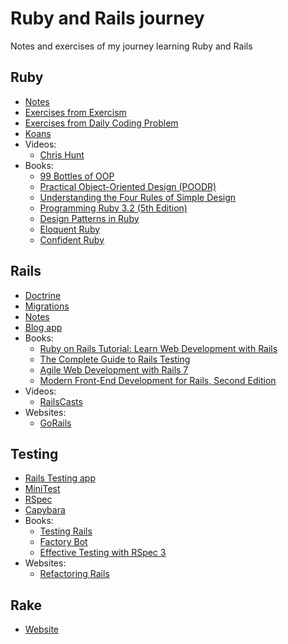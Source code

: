 # Ruby and Rails journey

Notes and exercises of my journey learning Ruby and Rails

## Ruby

- [Notes](ruby/NOTES.md)
- [Exercises from Exercism](https://www.exercism.org/tracks/ruby)
- [Exercises from Daily Coding Problem](https://www.dailycodingproblem.com/)
- [Koans](https://www.rubykoans.com/)
- Videos:
  - [Chris Hunt](https://www.youtube.com/watch?v=7VdG0A40sc8&list=PLyILq4GtV9c_TmBRO9Oiyak7DXhbOP-W0&ab_channel=ChrisHunt)
- Books:
  - [99 Bottles of OOP](ruby/books/99_bottles_ruby_milk/notes.md)
  - [Practical Object-Oriented Design (POODR)](ruby/books/poodr.md)
  - [Understanding the Four Rules of Simple Design](ruby/books/4-design-rules/notes.md)
  - [Programming Ruby 3.2 (5th Edition)](ruby/books/programming-ruby.md)
  - [Design Patterns in Ruby](https://www.amazon.com/gp/product/0321490452)
  - [Eloquent Ruby](https://www.amazon.com/gp/product/0321584104)
  - [Confident Ruby](https://pragprog.com/titles/agcr/confident-ruby/)

## Rails

- [Doctrine](rails/doctrine.md)
- [Migrations](rails/migrations.md)
- [Notes](rails/NOTES.md)
- [Blog app](https://d1snj8sshb5u7m.cloudfront.net/Rails7.mp4)
- Books:
  - [Ruby on Rails Tutorial: Learn Web Development with Rails](https://www.amazon.es/dp/0136702651)
  - [The Complete Guide to Rails Testing](https://www.codewithjason.com/complete-guide-to-rails-testing/)
  - [Agile Web Development with Rails 7](https://pragprog.com/titles/rails7/agile-web-development-with-rails-7/)
  - [Modern Front-End Development for Rails, Second Edition](https://pragprog.com/titles/nrclient2/modern-front-end-development-for-rails-second-edition/)
- Videos:
  - [RailsCasts](http://railscasts.com/)
- Websites:
  - [GoRails](https://gorails.com/)

## Testing

 - [Rails Testing app](rails/reddat)
 - [MiniTest](testing/minitest.md)
 - [RSpec](testing/rspec.md)
 - [Capybara](testing/capybara.md)
 - Books:
   - [Testing Rails](https://books.thoughtbot.com/assets/testing-rails.pdf)
   - [Factory Bot](testing/factory_bot.md)
   - [Effective Testing with RSpec 3](https://pragprog.com/titles/rspec3/effective-testing-with-rspec-3/)
 - Websites:
   - [Refactoring Rails](https://www.refactoringrails.io/)

## Rake
  - [Website](https://ruby.github.io/rake/)
